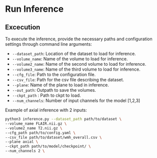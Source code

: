 # Run Inference

## Excecution

To execute the inference, provide the necessary paths and configuration settings through command line arguments:

- `--dataset_path`: Location of the dataset to load for inference.
- `--volume_name`: Name of the volume to load for inference.
- `--volume2_name`: Name of the second volume to load for inference.
- `--volume3_name`: Name of the third volume to load for inference.
- `--cfg_file`: Path to the configuration file.
- `--csv_file`: Path for the csv file describing the dataset.
- `--plane`: Name of the plane to load in inference.
- `--out_path`: Outpath to save the volumes.
- `--ckpt_path` : Path to ckpt to load.
- `--num_channels`: Number of input channels for the model [1,2,3]

Example of axial inference with 2 inputs: 

```bash
python3 inference.py --dataset_path path/to/dataset \
--volume_name FLAIR.nii.gz \
--volume2_name T2.nii.gz \
--cfg_path path/to/config.yaml \
--csv_file path/to/dataset/wmh_overall.csv \
--plane axial \
--ckpt_path path/to/model/checkpoint/ \
--num_channels 2 \
```
